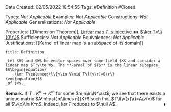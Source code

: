 <br />
<br />

Date Created: 02/05/2022 18:54:55
Tags: #Definition #Closed

Types: _Not Applicable_
Examples: _Not Applicable_
Constructions: _Not Applicable_
Generalizations: _Not Applicable_

Properties: [[Dimension Theorem]], [Linear map $T$ is injective $\Leftrightarrow$ $\ker T=\l\{0\r\}$](Linear%20map%20is%20injective%20iff%20kernel%20vanishes.md)
Sufficiencies: _Not Applicable_
Equivalences: _Not Applicable_
Justifications: [[Kernel of linear map is a subspace of its domain]]

``` ad-Definition
title: Definition.

_Let $V$ and $W$ be vector spaces over some field $K$ and consider a linear map $T:V\to W$. The **kernel of $T$** is the linear subspace_
$$\begin{equation}
    \ker T\coloneqq\l\{v\in V\mid T\l(v\r)=0\r\}
\end{equation}$$
_of $V$._

```

**Remark.** If $T:K^n\to K^m$ for some $m,n\in\N^\ast$, we see that there exists a unique matrix $A\in\mat{m\times n}{K}$ such that $T\l(\v{x}\r)=A\v{x}$ for all $\v{x}\in K^n$. Indeed, $\ker T$ reduces to $\null A$.<span style="float:right;">$\blacklozenge$</span>
